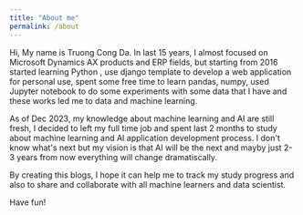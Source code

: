 ```yaml
---
title: "About me"
permalink: /about
---
```

Hi, My name is Truong Cong Da.
In last 15 years, I almost focused on Microsoft Dynamics AX products and ERP fields, but starting from 2016 started learning Python , use django template to develop a web application for personal use, spent some free time to learn pandas, numpy,  used Jupyter notebook  to do some experiments with some data that I have and these works led me to data and machine learning. 

As of Dec 2023, my knowledge about machine learning and AI are still fresh,  I decided to left my full time job  and  spent last 2 months to study about machine learning and AI application development process. I don't know what's next but my vision is that AI will be the next and mayby just 2-3 years from now everything will change dramatiscally.

By creating this blogs, I hope it can help me to track my study progress and also to share and collaborate with all machine learners and data scientist. 

Have fun!

 
